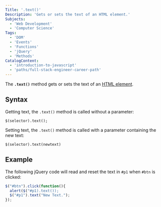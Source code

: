 ```yaml
---
Title: '.text()'
Description: 'Gets or sets the text of an HTML element.'
Subjects:
  - 'Web Development'
  - 'Computer Science'
Tags:
  - 'DOM'
  - 'Events'
  - 'Functions'
  - 'jQuery'
  - 'Methods'
CatalogContent:
  - 'introduction-to-javascript'
  - 'paths/full-stack-engineer-career-path'
---
```


The **`.text()`** method gets or sets the text of an [HTML element](https://www.codecademy.com/resources/docs/html/elements).

## Syntax

Getting text, the `.text()` method is called without a parameter:

```pseudo
$(selector).text();
```

Setting text, the `.text()` method is called with a parameter containing the new text:

```pseudo
$(selector).text(newtext)
```

## Example

The following jQuery code will read and reset the text in `#p1` when `#btn` is clicked:

```js
$("#btn").click(function(){
  alert($("#p1).text());
  $("#p1").text("New Text.");
});
```
